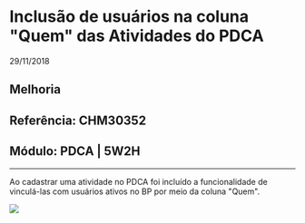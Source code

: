 # Inclusão de usuários na coluna "Quem" das Atividades do PDCA
29/11/2018
## Melhoria
## Referência: CHM30352
## Módulo: PDCA | 5W2H
***

Ao cadastrar uma atividade no PDCA foi incluído a funcionalidade de vinculá-las com usuários ativos no BP por meio da coluna "Quem".

![]([PATH_IMG]/CHM30352_usuarios_quem.png)